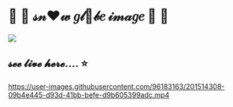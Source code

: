 # 🍓  🎀  𝓈𝓃❤𝓌 𝑔𝓁🍩𝒷𝑒 𝒾𝓂𝒶𝑔𝑒  🎀  🍓


<img src="https://user-images.githubusercontent.com/96183163/201495154-2e24a49d-d66c-44af-8f15-3765ff2a828c.png" />


## 𝓼𝓮𝓮 𝓵𝓲𝓿𝓮 𝓱𝓮𝓻𝓮.... ⭐

https://user-images.githubusercontent.com/96183163/201514308-09b4e445-d93d-41bb-befe-d9b605399adc.mp4


